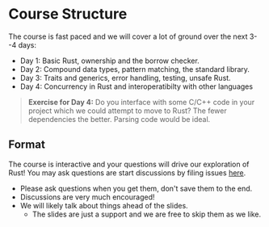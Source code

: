 # Course Structure

The course is fast paced and we will cover a lot of ground over the next 3--4
days:

* Day 1: Basic Rust, ownership and the borrow checker.
* Day 2: Compound data types,  pattern matching, the standard library.
* Day 3: Traits and generics, error handling, testing, unsafe Rust.
* Day 4: Concurrency in Rust and interoperatibilty with other languages

> **Exercise for Day 4:** Do you interface with some C/C++ code in your project
> which we could attempt to move to Rust? The fewer dependencies the better.
> Parsing code would be ideal.

## Format

The course is interactive and your questions will drive our exploration of Rust!
You may ask questions are start discussions by filing issues [here](https://github.com/google/comprehensive-rust/issues). 

* Please ask questions when you get them, don't save them to the end.
* Discussions are very much encouraged!
* We will likely talk about things ahead of the slides.
  * The slides are just a support and we are free to skip them as we like.
